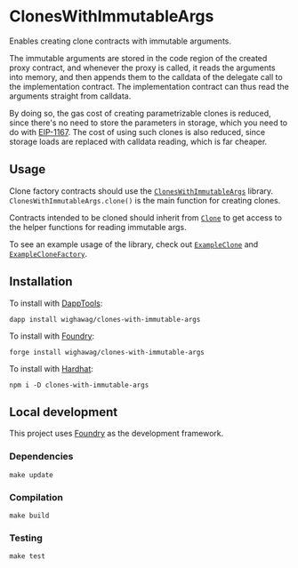 # ClonesWithImmutableArgs

Enables creating clone contracts with immutable arguments.

The immutable arguments are stored in the code region of the created proxy contract, and whenever the proxy is called, it reads the arguments into memory, and then appends them to the calldata of the delegate call to the implementation contract. The implementation contract can thus read the arguments straight from calldata.

By doing so, the gas cost of creating parametrizable clones is reduced, since there's no need to store the parameters in storage, which you need to do with [EIP-1167](https://eips.ethereum.org/EIPS/eip-1167). The cost of using such clones is also reduced, since storage loads are replaced with calldata reading, which is far cheaper.

## Usage

Clone factory contracts should use the [`ClonesWithImmutableArgs`](src/ClonesWithImmutableArgs.sol) library. `ClonesWithImmutableArgs.clone()` is the main function for creating clones.

Contracts intended to be cloned should inherit from [`Clone`](src/Clone.sol) to get access to the helper functions for reading immutable args.

To see an example usage of the library, check out [`ExampleClone`](src/ExampleClone.sol) and [`ExampleCloneFactory`](src/ExampleCloneFactory.sol).

## Installation

To install with [DappTools](https://github.com/dapphub/dapptools):

```
dapp install wighawag/clones-with-immutable-args
```

To install with [Foundry](https://github.com/gakonst/foundry):

```
forge install wighawag/clones-with-immutable-args
```

To install with [Hardhat](https://hardhat.org):

```
npm i -D clones-with-immutable-args
```

## Local development

This project uses [Foundry](https://github.com/gakonst/foundry) as the development framework.

### Dependencies

```
make update
```

### Compilation

```
make build
```

### Testing

```
make test
```
